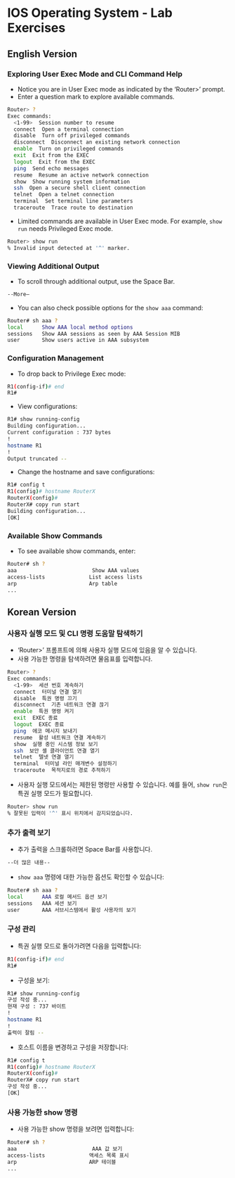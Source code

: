 # IOS Operating System - Lab Exercises

## English Version

### Exploring User Exec Mode and CLI Command Help

- Notice you are in User Exec mode as indicated by the ‘Router>’ prompt.
- Enter a question mark to explore available commands.

```bash
Router> ?
Exec commands:
  <1-99>  Session number to resume
  connect  Open a terminal connection
  disable  Turn off privileged commands
  disconnect  Disconnect an existing network connection
  enable  Turn on privileged commands
  exit  Exit from the EXEC
  logout  Exit from the EXEC
  ping  Send echo messages
  resume  Resume an active network connection
  show  Show running system information
  ssh  Open a secure shell client connection
  telnet  Open a telnet connection
  terminal  Set terminal line parameters
  traceroute  Trace route to destination
```

- Limited commands are available in User Exec mode. For example, `show run` needs Privileged Exec mode.

```bash
Router> show run
% Invalid input detected at '^' marker.
```

### Viewing Additional Output

- To scroll through additional output, use the Space Bar.

```bash
--More—
```

- You can also check possible options for the `show aaa` command:

```bash
Router# sh aaa ?
local      Show AAA local method options
sessions   Show AAA sessions as seen by AAA Session MIB
user       Show users active in AAA subsystem
```

### Configuration Management

- To drop back to Privilege Exec mode:

```bash
R1(config-if)# end
R1#
```

- View configurations:

```bash
R1# show running-config
Building configuration...
Current configuration : 737 bytes
!
hostname R1
!
Output truncated --
```

- Change the hostname and save configurations:

```bash
R1# config t
R1(config)# hostname RouterX
RouterX(config)#
RouterX# copy run start
Building configuration...
[OK]
```

### Available Show Commands

- To see available show commands, enter:

```bash
Router# sh ?
aaa                        Show AAA values
access-lists              List access lists
arp                       Arp table
...
```

## Korean Version

### 사용자 실행 모드 및 CLI 명령 도움말 탐색하기

- ‘Router>’ 프롬프트에 의해 사용자 실행 모드에 있음을 알 수 있습니다.
- 사용 가능한 명령을 탐색하려면 물음표를 입력합니다.

```bash
Router> ?
Exec commands:
  <1-99>  세션 번호 계속하기
  connect  터미널 연결 열기
  disable  특권 명령 끄기
  disconnect  기존 네트워크 연결 끊기
  enable  특권 명령 켜기
  exit  EXEC 종료
  logout  EXEC 종료
  ping  에코 메시지 보내기
  resume  활성 네트워크 연결 계속하기
  show  실행 중인 시스템 정보 보기
  ssh  보안 셸 클라이언트 연결 열기
  telnet  텔넷 연결 열기
  terminal  터미널 라인 매개변수 설정하기
  traceroute  목적지로의 경로 추적하기
```

- 사용자 실행 모드에서는 제한된 명령만 사용할 수 있습니다. 예를 들어, `show run`은 특권 실행 모드가 필요합니다.

```bash
Router> show run
% 잘못된 입력이 '^' 표시 위치에서 감지되었습니다.
```

### 추가 출력 보기

- 추가 출력을 스크롤하려면 Space Bar를 사용합니다.

```bash
--더 많은 내용--
```

- `show aaa` 명령에 대한 가능한 옵션도 확인할 수 있습니다:

```bash
Router# sh aaa ?
local      AAA 로컬 메서드 옵션 보기
sessions   AAA 세션 보기
user       AAA 서브시스템에서 활성 사용자의 보기
```

### 구성 관리

- 특권 실행 모드로 돌아가려면 다음을 입력합니다:

```bash
R1(config-if)# end
R1#
```

- 구성을 보기:

```bash
R1# show running-config
구성 작성 중...
현재 구성 : 737 바이트
!
hostname R1
!
출력이 잘림 --
```

- 호스트 이름을 변경하고 구성을 저장합니다:

```bash
R1# config t
R1(config)# hostname RouterX
RouterX(config)#
RouterX# copy run start
구성 작성 중...
[OK]
```

### 사용 가능한 show 명령

- 사용 가능한 show 명령을 보려면 입력합니다:

```bash
Router# sh ?
aaa                        AAA 값 보기
access-lists              액세스 목록 표시
arp                       ARP 테이블
...
```